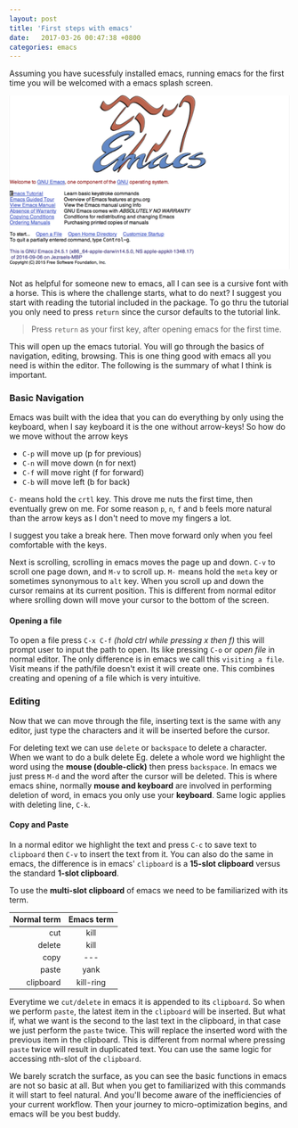 ```yaml
---
layout: post
title: 'First steps with emacs'
date:   2017-03-26 00:47:38 +0800
categories: emacs
---
```


Assuming you have sucessfuly installed emacs, running emacs for the first time you will be welcomed with a emacs splash screen.

![splash-screen](/assets/emacs-splash-screen.png)

Not as helpful for someone new to emacs, all I can see is a cursive font with a horse. This is where the challenge starts, what to do next? I suggest you start with reading the tutorial included in the package. To go thru the tutorial you only need to press `return` since the cursor defaults to the tutorial link.

> Press `return` as your first key, after opening emacs for the first time.

This will open up the emacs tutorial. You will go through the basics of navigation, editing, browsing. This is one thing good with emacs all you need is within the editor. The following is the summary of what I think is important.

### Basic Navigation

Emacs was built with the idea that you can do everything by only using the keyboard, when I say keyboard it is the one without arrow-keys! So how do we move without the arrow keys

- `C-p` will move up (p for previous)
- `C-n` will move down (n for next)
- `C-f` will move right (f for forward)
- `C-b` will move left (b for back)

`C-` means hold the `crtl` key. This drove me nuts the first time, then eventually grew on me. For some reason `p`, `n`, `f` and `b` feels more natural than the arrow keys as I don't need to move my fingers a lot.

I suggest you take a break here. Then move forward only when you feel comfortable with the keys.

Next is scrolling, scrolling in emacs moves the page up and down. `C-v` to scroll one page down, and `M-v` to scroll up. `M-` means hold the `meta` key or sometimes synonymous to `alt` key. When you scroll up and down the cursor remains at its current position. This is different from normal editor where srolling down will move your cursor to the bottom of the screen.

#### Opening a file

To open a file press `C-x C-f` *(hold ctrl while pressing x then f)* this will prompt user to input the path to open. Its like pressing `C-o` or *open file* in normal editor. The only difference is in emacs we call this `visiting a file`. Visit means if the path/file doesn't exist it will create one. This combines creating and opening of a file which is very intuitive.

### Editing

Now that we can move through the file, inserting text is the same with any editor, just type the characters and it will be inserted before the cursor.

For deleting text we can use `delete` or `backspace` to delete a character. When we want to do a bulk delete Eg. delete a whole word we highlight the word using the **mouse (double-click)** then press `backspace`. In emacs we just press `M-d` and the word after the cursor will be deleted. This is where emacs shine, normally **mouse and keyboard** are involved in performing deletion of word, in emacs you only use your **keyboard**. Same logic applies with deleting line, `C-k`.

#### Copy and Paste

In a normal editor we highlight the text and press `C-c` to save text to `clipboard` then `C-v` to insert the text from it. You can also do the same in emacs, the difference is in emacs' `clipboard` is a **15-slot clipboard** versus the standard **1-slot clipboard**.

To use the **multi-slot clipboard** of emacs we need to be familiarized with its term.

|Normal term|Emacs term|
|---:|:---:|
|cut|kill|
|delete|kill|
|copy|---|
|paste|yank|
|clipboard|kill-ring|

Everytime we `cut/delete` in emacs it is appended to its `clipboard`. So when we perform `paste`, the latest item in the `clipboard` will be inserted. But what if, what we want is the second to the last text in the clipboard, in that case we just perform the `paste` twice. This will replace the inserted word with the previous item in the clipboard. This is different from normal where pressing `paste` twice will result in duplicated text. You can use the same logic for accessing nth-slot of the `clipboard`.


We barely scratch the surface, as you can see the basic functions in emacs are not so basic at all. But when you get to familiarized with this commands it will start to feel natural. And you'll become aware of the inefficiencies of your current workflow. Then your journey to micro-optimization begins, and emacs will be you best buddy.
